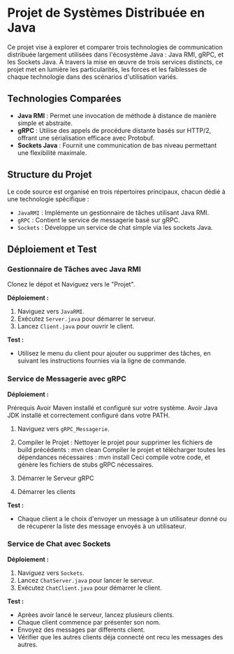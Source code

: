 # Projet de Systèmes Distribuée en Java

Ce projet vise à explorer et comparer trois technologies de communication distribuée largement utilisées dans l'écosystème Java : Java RMI, gRPC, et les Sockets Java. À travers la mise en œuvre de trois services distincts, ce projet met en lumière les particularités, les forces et les faiblesses de chaque technologie dans des scénarios d'utilisation variés.

## Technologies Comparées

- **Java RMI** : Permet une invocation de méthode à distance de manière simple et abstraite.
- **gRPC** : Utilise des appels de procédure distante basés sur HTTP/2, offrant une sérialisation efficace avec Protobuf.
- **Sockets Java** : Fournit une communication de bas niveau permettant une flexibilité maximale.

## Structure du Projet

Le code source est organisé en trois répertoires principaux, chacun dédié à une technologie spécifique :

- `JavaRMI` : Implémente un gestionnaire de tâches utilisant Java RMI.
- `gRPC` : Contient le service de messagerie basé sur gRPC.
- `Sockets` : Développe un service de chat simple via les sockets Java.


## Déploiement et Test

### Gestionnaire de Tâches avec Java RMI

Clonez le dépot et Naviguez vers le "Projet".

**Déploiement :**

1. Naviguez vers `JavaRMI`.
2. Exécutez `Server.java` pour démarrer le serveur.
3. Lancez `Client.java` pour ouvrir le client.

**Test :**

- Utilisez le menu du client pour ajouter ou supprimer des tâches, en suivant les instructions fournies via la ligne de commande.

### Service de Messagerie avec gRPC

**Déploiement :**

Prérequis
Avoir Maven installé et configuré sur votre système.
Avoir Java JDK installé et correctement configuré dans votre PATH.

1. Naviguez vers `gRPC_Messagerie`.
2. Compiler le Projet :
   Nettoyer le projet pour supprimer les fichiers de build précédents :
     mvn clean
   Compiler le projet et télécharger toutes les dépendances nécessaires :
     mvn install
   Ceci compile votre code, et génère les fichiers de stubs gRPC nécessaires.

4. Démarrer le Serveur gRPC
5. Démarrer les clients

**Test :**

- Chaque client a le choix d'envoyer un message à un utilisateur donné ou de récuperer la liste des message envoyés à un utilisateur.

### Service de Chat avec Sockets

**Déploiement :**

1. Naviguez vers `Sockets`.
2. Lancez `ChatServer.java` pour lancer le serveur.
3. Exécutez `ChatClient.java` pour démarrer le client.

**Test :**

- Aprèes avoir lancé le serveur, lancez plusieurs clients.
- Chaque client commence par présenter son nom.
- Envoyez des messages par differents client.
- Vérifier que les autres clients déja connecté ont recu les messages des autres.


